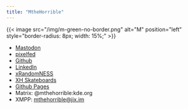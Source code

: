 ```yaml
---
title: "MtheHorrible"
---
```


{{< image src="/img/m-green-no-border.png" alt="M" position="left" style="border-radius: 8px; width: 15%;" >}}

- [Mastodon](https://fosstodon.org/@mthehorrible)
- [pixelfed](https://pixelfed.social/i/web/profile/500285952783711306)
- [Github](https://github.com/mthehorrible)
- [LinkedIn](https://www.linkedin.com/in/matt-milliman-38272227)
- [xRandomNESS](https://xrandomness.com)
- [XH Skateboards](https://xhskateboards.com)
- [Github Pages](https://mthehorrible.github.io/)
- Matrix: @mthehorrible:kde.org
- XMPP: mthehorrible@jix.im

